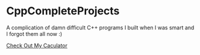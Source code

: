 # CppCompleteProjects
A complication of damn difficult C++ programs I built when I was smart and I forgot them all now :)

[Check Out My Caculator](/Caculator)

